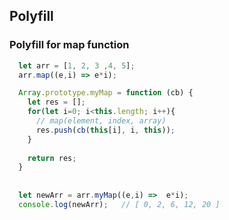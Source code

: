 ## Polyfill

### Polyfill for map function

```javascript
  let arr = [1, 2, 3 ,4, 5];
  arr.map((e,i) => e*i);

  Array.prototype.myMap = function (cb) {
    let res = [];
    for(let i=0; i<this.length; i++){
      // map(element, index, array)
      res.push(cb(this[i], i, this));
    }
  
    return res;
  }
  
  
  let newArr = arr.myMap((e,i) =>  e*i);
  console.log(newArr);   // [ 0, 2, 6, 12, 20 ]
```



